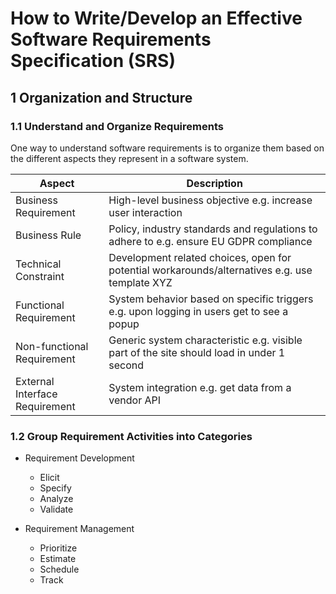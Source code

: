 How to Write/Develop an Effective Software Requirements Specification (SRS)
=== 

1 Organization and Structure
---

### 1.1 Understand and Organize Requirements

One way to understand software requirements is to organize them based on the different aspects they represent in a software system.

| Aspect | Description |
| --- | --- |
| Business Requirement | High-level business objective e.g. increase user interaction |
| Business Rule | Policy, industry standards and regulations to adhere to e.g. ensure EU GDPR compliance |
| Technical Constraint | Development related choices, open for potential workarounds/alternatives e.g. use template XYZ |
| Functional Requirement | System behavior based on specific triggers e.g. upon logging in users get to see a popup |
| Non-functional Requirement | Generic system characteristic e.g. visible part of the site should load in under 1 second |
| External Interface Requirement | System integration e.g. get data from a vendor API |

### 1.2 Group Requirement Activities into Categories

* Requirement Development
  - Elicit
  - Specify
  - Analyze
  - Validate
  
* Requirement Management
  - Prioritize
  - Estimate
  - Schedule
  - Track











